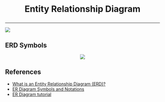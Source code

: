 # <p align="center">Entity Relationship Diagram</p>
---

<p><img src="https://drawio-app.com/wp-content/uploads/2018/02/create-er-diagrams-with-drawio.png"/></p>

## ERD Symbols
<p align="center"><img src="https://www.conceptdraw.com/How-To-Guide/picture/erd-entity-relationship-diagram-software-for-mac/SOFTWARE-DEVELOPMENT-Design-Elements-Crows-Foot-ERD.png"/></p>

## References

- [What is an Entity Relationship Diagram (ERD)?](https://www.lucidchart.com/pages/er-diagrams)
- [ER Diagram Symbols and Notations](https://www.edrawsoft.com/er-diagram-symbols.html)
- [ER Diagram tutorial](https://www.guru99.com/er-diagram-tutorial-dbms.html)
